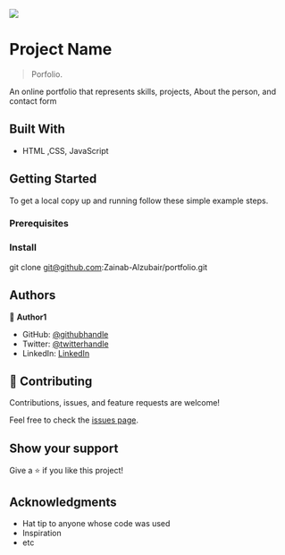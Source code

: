 ![](https://img.shields.io/badge/Microverse-blueviolet)

# Project Name

> Porfolio.

An online portfolio that represents skills, projects, About the person, and contact form  


## Built With

- HTML ,CSS, JavaScript


## Getting Started

To get a local copy up and running follow these simple example steps.

### Prerequisites



### Install
git clone git@github.com:Zainab-Alzubair/portfolio.git



## Authors

👤 **Author1**

- GitHub: [@githubhandle](https://github.com/Zainab-Alzubair)
- Twitter: [@twitterhandle](@zainabm34401029)
- LinkedIn: [LinkedIn](https://www.linkedin.com/in/zainab-al-zubair)

## 🤝 Contributing

Contributions, issues, and feature requests are welcome!

Feel free to check the [issues page](../../issues/).

## Show your support

Give a ⭐️ if you like this project!

## Acknowledgments

- Hat tip to anyone whose code was used
- Inspiration
- etc
